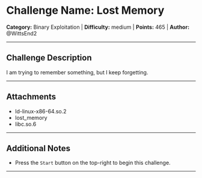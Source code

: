 # Challenge Name: Lost Memory

**Category:** Binary Exploitation | **Difficulty:** medium | **Points:** 465 | **Author:** @WittsEnd2

---

## Challenge Description

I am trying to remember something, but I keep forgetting.

---

## Attachments

- ld-linux-x86-64.so.2
- lost_memory
- libc.so.6

---

## Additional Notes

* Press the `Start` button on the top-right to begin this challenge.

---